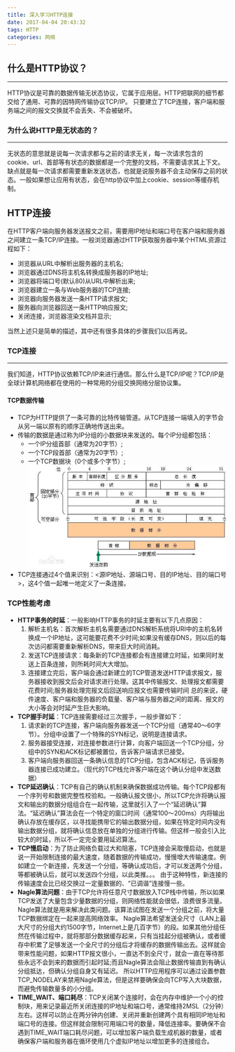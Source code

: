 ```yaml
---
title: 深入学习HTTP连接
date: 2017-04-04 20:43:32
tags: HTTP
categories: 网络
---
```


## 什么是HTTP协议？
---
HTTP协议是可靠的数据传输无状态协议，它属于应用层。HTTP把联网的细节都交给了通用、可靠的因特网传输协议TCP/IP。
只要建立了TCP连接，客户端和服务端之间的报文交换就不会丢失、不会被破坏。
<!--more-->
### 为什么说HTTP是无状态的？
---
无状态的意思就是说每一次请求都与之前的请求无关，每一次请求包含的cookie、url、首部等有状态的数据都是一个完整的文档，不需要请求其上下文。
缺点就是每一次请求都需要重新发送状态，也就是说服务器不会主动保存之前的状态。一般如果想让应用有状态，会在http协议中加上cookie、session等缓存机制。

## HTTP连接
在HTTP客户端向服务器发送报文之前，需要用IP地址和端口号在客户端和服务器之间建立一条TCP/IP连接。一般浏览器通过HTTP获取服务器中某个HTML资源过程如下：

 - 浏览器从URL中解析出服务器的主机名;
 - 浏览器通过DNS将主机名转换成服务器的IP地址;
 - 浏览器将端口号(默认80)从URL中解析出来;
 - 浏览器建立一条与Web服务器的TCP连接;
 - 浏览器向服务器发送一条HTTP请求报文;
 - 服务器向浏览器回送一条HTTP响应报文;
 - 关闭连接，浏览器渲染文档并显示;

当然上述只是简单的描述，其中还有很多具体的步骤我们以后再说。

### TCP连接
---
我们知道，HTTP协议依赖TCP/IP来进行通信。那么什么是TCP/IP呢？TCP/IP是全球计算机网络都在使用的一种常用的分组交换网络分层协议集。
#### TCP数据传输
- TCP为HTTP提供了一条可靠的比特传输管道。从TCP连接一端填入的字节会从另一端以原有的顺序正确地传送出来。
- 传输的数据是通过称为IP分组的小数据块来发送的。每个IP分组都包括：
    * 一个IP分组首部（通常为20字节）;
    * 一个TCP段首部（通常为20字节）;
    * 一个TCP数据块（0个或多个字节）;
    ![ip分组](/images/ip-group.jpg "IP分组")
- TCP连接通过4个值来识别：<源IP地址、源端口号、目的IP地址、目的端口号>，这4个值一起唯一地定义了一条连接。
### TCP性能考虑
- **HTTP事务的时延**：一般影响HTTP事务的时延主要有以下几点原因：
    1. 解析主机名：首次解析主机名需要通过DNS解析系统将URI中的主机名转换成一个IP地址，这可能要花费不少时间;如果没有缓存DNS，则以后的每次访问都需要重新解析DNS，带来巨大时间消耗。
    2. 发送TCP连接请求：每条新的TCP连接都会有连接建立时延，如果同时发送上百条连接，则所耗时间大大增加。
    3. 连接建立完后，客户端会通过新建立的TCP管道发送HTTP请求报文，服务器接收到报文后会对请求进行处理。这其中传输报文、处理报文都需要花费时间;服务器处理完报文后回送响应报文也需要传输时间
    总的来说，硬件速度、客户端和服务器的负载量、客户端与服务器之间的距离、报文的大小等会对时延产生巨大影响。
- **TCP握手时延**：TCP连接需要经过三次握手，一般步骤如下：
    1. 请求新的TCP连接，客户端向服务器发送一个TCP分组（通常40～60字节）。分组中设置了一个特殊的SYN标记，说明是连接请求。
    2. 服务器接受连接，对连接参数进行计算，向客户端回送一个TCP分组，分组中的SYN和ACK标记都被置位，告诉客户端请求已接受。
    3. 客户端向服务器回送一条确认信息的TCP分组，包含ACK标记，告诉服务器连接已成功建立。（现代的TCP栈允许客户端在这个确认分组中发送数据）
- **TCP延迟确认**：TCP有自己的确认机制来确保数据成功传输。每个TCP段都有一个序列号和数据完整性校验和。一般确认报文很小，所以TCP允许将确认报文和输出的数据分组组合在一起传输，这里就引入了一个“延迟确认”算法。“延迟确认”算法会在一个特定的窗口时间（通常100～200ms）内将输出确认存放在缓存区，以寻找能携带它的输出数据分组，如果在特定时间内没有输出数据分组，就将确认信息放在单独的分组进行传输。但这样一般会引入比较大的时延，所以不一定完全要用延迟算法。
- **TCP慢启动**：为了防止网络负载过大和阻塞，TCP连接会采取慢启动，也就是说一开始限制连接的最大速度，随着数据的传输成功，慢慢增大传输速度。例如建立一个新连接，先发送一个分组，等确认成功后，才可以发送两个分组，等都被确认后，就可以发送四个分组，以此类推。。。
由于这种特性，新连接的传输速度会比已经交换过一定量数据的、“已调谐”连接慢一些。
- **Nagle算法问题**：由于TCP允许将任意尺寸数据放入TCP栈中传输，所以如果TCP发送了大量包含少量数据的分组，则网络性能就会很低，浪费很多流量。Nagle算法就是用来解决此类问题。该算法试图在发送一个分组之前，将大量TCP数据绑定在一起来提高网络效率。
Nagle算法希望发送全尺寸（LAN上最大尺寸的分组大约1500字节，Internet上是几百字节）的段。如果其他分组任然在传输过程中，就将那部分数据缓存起来，只有当挂起分组被确认，或者缓存中积累了足够发送一个全尺寸的分组后才将缓存的数据传输出去。这样就会带来性能问题，如果HTTP报文很小，一直达不到全尺寸，就会一直在等待那些永远不会到来的数据而引起时延;而且Nagle算法会阻止数据传输直到有确认分组抵达，但确认分组自身又有延迟。
所以HTTP应用程序可以通过设置参数TCP_NODELAY来禁用Nagle算法，但是这样要确保会向TCP写入大块数据，而避免传输数量多的小分组。
- **TIME_WAIT、端口耗尽**：TCP关闭某个连接时，会在内存中维护一个小的控制块，用来记录最近所关闭连接的IP地址和端口号，通常维持2MSL（2分钟）左右。这样可以防止在两分钟内创建、关闭并重新创建两个具有相同IP地址和端口号的连接。但这样就会限制可用端口号的数量，降低连接率。要确保不会遇到TIME_WAIT端口耗尽问题，可以增加客户端负载生成机器的数量，或者确保客户端和服务器在循环使用几个虚拟IP地址以增加更多的连接组合。
